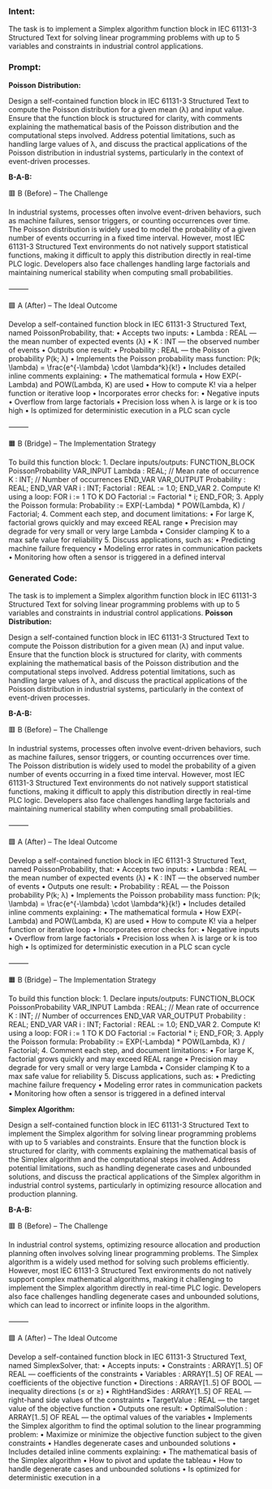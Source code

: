 ### Intent:
The task is to implement a Simplex algorithm function block in IEC 61131-3 Structured Text for solving linear programming problems with up to 5 variables and constraints in industrial control applications.

### Prompt:
**Poisson Distribution:**

Design a self-contained function block in IEC 61131-3 Structured Text to compute the Poisson distribution for a given mean (λ) and input value. Ensure that the function block is structured for clarity, with comments explaining the mathematical basis of the Poisson distribution and the computational steps involved. Address potential limitations, such as handling large values of λ, and discuss the practical applications of the Poisson distribution in industrial systems, particularly in the context of event-driven processes.

**B-A-B:**

🟥 B (Before) – The Challenge

In industrial systems, processes often involve event-driven behaviors, such as machine failures, sensor triggers, or counting occurrences over time. The Poisson distribution is widely used to model the probability of a given number of events occurring in a fixed time interval. However, most IEC 61131-3 Structured Text environments do not natively support statistical functions, making it difficult to apply this distribution directly in real-time PLC logic. Developers also face challenges handling large factorials and maintaining numerical stability when computing small probabilities.

⸻

🟩 A (After) – The Ideal Outcome

Develop a self-contained function block in IEC 61131-3 Structured Text, named PoissonProbability, that:
	•	Accepts two inputs:
	•	Lambda : REAL — the mean number of expected events (λ)
	•	K : INT — the observed number of events
	•	Outputs one result:
	•	Probability : REAL — the Poisson probability P(k; λ)
	•	Implements the Poisson probability mass function:
P(k; \lambda) = \frac{e^{-\lambda} \cdot \lambda^k}{k!}
	•	Includes detailed inline comments explaining:
	•	The mathematical formula
	•	How EXP(-Lambda) and POW(Lambda, K) are used
	•	How to compute K! via a helper function or iterative loop
	•	Incorporates error checks for:
	•	Negative inputs
	•	Overflow from large factorials
	•	Precision loss when λ is large or k is too high
	•	Is optimized for deterministic execution in a PLC scan cycle

⸻

🟧 B (Bridge) – The Implementation Strategy

To build this function block:
	1.	Declare inputs/outputs:
 FUNCTION_BLOCK PoissonProbability
VAR_INPUT
    Lambda : REAL; // Mean rate of occurrence
    K : INT;       // Number of occurrences
END_VAR
VAR_OUTPUT
    Probability : REAL;
END_VAR
VAR
    i : INT;
    Factorial : REAL := 1.0;
END_VAR
  2.	Compute K! using a loop:
FOR i := 1 TO K DO
    Factorial := Factorial * i;
END_FOR;
	3.	Apply the Poisson formula:
 Probability := EXP(-Lambda) * POW(Lambda, K) / Factorial;
 	4.	Comment each step, and document limitations:
	•	For large K, factorial grows quickly and may exceed REAL range
	•	Precision may degrade for very small or very large Lambda
	•	Consider clamping K to a max safe value for reliability
	5.	Discuss applications, such as:
	•	Predicting machine failure frequency
	•	Modeling error rates in communication packets
	•	Monitoring how often a sensor is triggered in a defined interval

### Generated Code:
The task is to implement a Simplex algorithm function block in IEC 61131-3 Structured Text for solving linear programming problems with up to 5 variables and constraints in industrial control applications.
**Poisson Distribution:**

Design a self-contained function block in IEC 61131-3 Structured Text to compute the Poisson distribution for a given mean (λ) and input value. Ensure that the function block is structured for clarity, with comments explaining the mathematical basis of the Poisson distribution and the computational steps involved. Address potential limitations, such as handling large values of λ, and discuss the practical applications of the Poisson distribution in industrial systems, particularly in the context of event-driven processes.

**B-A-B:**

🟥 B (Before) – The Challenge

In industrial systems, processes often involve event-driven behaviors, such as machine failures, sensor triggers, or counting occurrences over time. The Poisson distribution is widely used to model the probability of a given number of events occurring in a fixed time interval. However, most IEC 61131-3 Structured Text environments do not natively support statistical functions, making it difficult to apply this distribution directly in real-time PLC logic. Developers also face challenges handling large factorials and maintaining numerical stability when computing small probabilities.

⸻

🟩 A (After) – The Ideal Outcome

Develop a self-contained function block in IEC 61131-3 Structured Text, named PoissonProbability, that:
	•	Accepts two inputs:
	•	Lambda : REAL — the mean number of expected events (λ)
	•	K : INT — the observed number of events
	•	Outputs one result:
	•	Probability : REAL — the Poisson probability P(k; λ)
	•	Implements the Poisson probability mass function:
P(k; \lambda) = \frac{e^{-\lambda} \cdot \lambda^k}{k!}
	•	Includes detailed inline comments explaining:
	•	The mathematical formula
	•	How EXP(-Lambda) and POW(Lambda, K) are used
	•	How to compute K! via a helper function or iterative loop
	•	Incorporates error checks for:
	•	Negative inputs
	•	Overflow from large factorials
	•	Precision loss when λ is large or k is too high
	•	Is optimized for deterministic execution in a PLC scan cycle

⸻

🟧 B (Bridge) – The Implementation Strategy

To build this function block:
	1.	Declare inputs/outputs:
 FUNCTION_BLOCK PoissonProbability
VAR_INPUT
    Lambda : REAL; // Mean rate of occurrence
    K : INT;       // Number of occurrences
END_VAR
VAR_OUTPUT
    Probability : REAL;
END_VAR
VAR
    i : INT;
    Factorial : REAL := 1.0;
END_VAR
  2.	Compute K! using a loop:
FOR i := 1 TO K DO
    Factorial := Factorial * i;
END_FOR;
	3.	Apply the Poisson formula:
 Probability := EXP(-Lambda) * POW(Lambda, K) / Factorial;
 	4.	Comment each step, and document limitations:
	•	For large K, factorial grows quickly and may exceed REAL range
	•	Precision may degrade for very small or very large Lambda
	•	Consider clamping K to a max safe value for reliability
	5.	Discuss applications, such as:
	•	Predicting machine failure frequency
	•	Modeling error rates in communication packets
	•	Monitoring how often a sensor is triggered in a defined interval

**Simplex Algorithm:**

Design a self-contained function block in IEC 61131-3 Structured Text to implement the Simplex algorithm for solving linear programming problems with up to 5 variables and constraints. Ensure that the function block is structured for clarity, with comments explaining the mathematical basis of the Simplex algorithm and the computational steps involved. Address potential limitations, such as handling degenerate cases and unbounded solutions, and discuss the practical applications of the Simplex algorithm in industrial control systems, particularly in optimizing resource allocation and production planning.

**B-A-B:**

🟥 B (Before) – The Challenge

In industrial control systems, optimizing resource allocation and production planning often involves solving linear programming problems. The Simplex algorithm is a widely used method for solving such problems efficiently. However, most IEC 61131-3 Structured Text environments do not natively support complex mathematical algorithms, making it challenging to implement the Simplex algorithm directly in real-time PLC logic. Developers also face challenges handling degenerate cases and unbounded solutions, which can lead to incorrect or infinite loops in the algorithm.

⸻

🟩 A (After) – The Ideal Outcome

Develop a self-contained function block in IEC 61131-3 Structured Text, named SimplexSolver, that:
	•	Accepts inputs:
	•	Constraints : ARRAY[1..5] OF REAL — coefficients of the constraints
	•	Variables : ARRAY[1..5] OF REAL — coefficients of the objective function
	•	Directions : ARRAY[1..5] OF BOOL — inequality directions (≤ or ≥)
	•	RightHandSides : ARRAY[1..5] OF REAL — right-hand side values of the constraints
	•	TargetValue : REAL — the target value of the objective function
	•	Outputs one result:
	•	OptimalSolution : ARRAY[1..5] OF REAL — the optimal values of the variables
	•	Implements the Simplex algorithm to find the optimal solution to the linear programming problem:
	•	Maximize or minimize the objective function subject to the given constraints
	•	Handles degenerate cases and unbounded solutions
	•	Includes detailed inline comments explaining:
	•	The mathematical basis of the Simplex algorithm
	•	How to pivot and update the tableau
	•	How to handle degenerate cases and unbounded solutions
	•	Is optimized for deterministic execution in a
